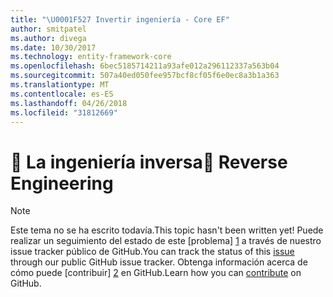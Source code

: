 ```yaml
---
title: "\U0001F527 Invertir ingeniería - Core EF"
author: smitpatel
ms.author: divega
ms.date: 10/30/2017
ms.technology: entity-framework-core
ms.openlocfilehash: 6bec5185714211a93afe012a296112337a563b04
ms.sourcegitcommit: 507a40ed050fee957bcf8cf05f6e0ec8a3b1a363
ms.translationtype: MT
ms.contentlocale: es-ES
ms.lasthandoff: 04/26/2018
ms.locfileid: "31812669"
---
```

# <a name="-reverse-engineering"></a><span data-ttu-id="fa1c4-102">🔧 La ingeniería inversa</span><span class="sxs-lookup"><span data-stu-id="fa1c4-102">🔧 Reverse Engineering</span></span>

> [!NOTE]
> <span data-ttu-id="fa1c4-103">Este tema no se ha escrito todavía.</span><span class="sxs-lookup"><span data-stu-id="fa1c4-103">This topic hasn't been written yet!</span></span> <span data-ttu-id="fa1c4-104">Puede realizar un seguimiento del estado de este [problema] [ 1] a través de nuestro issue tracker público de GitHub.</span><span class="sxs-lookup"><span data-stu-id="fa1c4-104">You can track the status of this [issue][1] through our public GitHub issue tracker.</span></span> <span data-ttu-id="fa1c4-105">Obtenga información acerca de cómo puede [contribuir] [ 2] en GitHub.</span><span class="sxs-lookup"><span data-stu-id="fa1c4-105">Learn how you can [contribute][2] on GitHub.</span></span>


  [1]: https://github.com/aspnet/EntityFramework.Docs/issues/508
  [2]: https://github.com/aspnet/EntityFramework.Docs/blob/master/CONTRIBUTING.md
